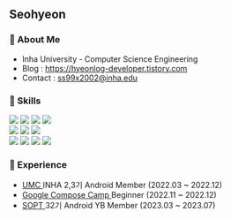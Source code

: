 <div>

 ## Seohyeon
</div>

<div>

### 💙 About Me
- Inha University - Computer Science Engineering
- Blog : https://hyeonlog-developer.tistory.com
- Contact : ss99x2002@inha.edu

### 📖 Skills

<img src="https://img.shields.io/badge/Kotlin-7F52FF?style=flat-square&logo=Kotlin&logoColor=white"/>
<img src="https://img.shields.io/badge/C++-00599C?style=flat-square&logo=c%2B%2B&logoColor=white"/>
<img src="https://img.shields.io/badge/Android-3DDC84?style=flat-square&logo=Android&logoColor=white" />
<img src="https://img.shields.io/badge/Android Studio-3DDC84?style=flat-square&logo=Android Studio&logoColor=white" /><br>
<img src="https://img.shields.io/badge/html5-E34F26?style=flat-square&logo=html5&logoColor=white">
<img src="https://img.shields.io/badge/css-1572B6?style=flat-square&logo=css3&logoColor=white">
<img src="https://img.shields.io/badge/javascript-F7DF1E?style=flat-square&logo=javascript&logoColor=black"><br>
<img src="https://img.shields.io/badge/github-181717?style=flat-square&logo=github&logoColor=white">
<img src="https://img.shields.io/badge/Firebase-FFCA28?style=flat-square&logo=Firebase&logoColor=white"/>
<img src="https://img.shields.io/badge/Photoshop-31A8FF?style=flat-square&logo=Adobe Photoshop&logoColor=white">
<img src="https://img.shields.io/badge/Figma-F24E1E?style=flat-square&logo=Figma&logoColor=white">

### 🌟 Experience
- <a href = "https://www.makeus.in/umc"> UMC </a> INHA 2,3기 Android Member (2022.03 ~ 2022.12)
- <a href = "https://developersonair.withgoogle.com/events/composecamp_22kr"> Google Compose Camp </a> Beginner (2022.11 ~ 2022.12)
- <a href ="https://www.sopt.org/"> SOPT </a> 32기 Android YB Member (2023.03 ~ 2023.07)

<!--
| 단체 | 역할 | 기간 | 수상 |
| --- | --- | --- | --- |
| <a href = "https://www.makeus.in/umc"> UMC </a> | UMC INHA 2,3기 Android 파트 | 2022.03 ~ 2022.12 | 2기 앱런칭 최우수상 |
| <a href = "https://developersonair.withgoogle.com/events/composecamp_22kr"> Google Compose Camp </a> | Beginner | 2022.11.07 ~ 2022.12.16 | - |
| <a href ="https://www.sopt.org/"> SOPT </a> | 32기 Android 파트 | 2023.03 ~ 2023.07 |  32기 앱잼 최우수상 | -->

<!-- ### Hi there 👋 -->
<!--
**ss99x2002/ss99x2002** is a ✨ _special_ ✨ repository because its `README.md` (this file) appears on your GitHub profile.
Here are some ideas to get you started:

- 🔭 I’m currently working on ...
- 🌱 I’m currently learning ...
- 👯 I’m looking to collaborate on ...
- 🤔 I’m looking for help with ...
- 💬 Ask me about ...
- 📫 How to reach me: ...
- 😄 Pronouns: ...
- ⚡ Fun fact: ...
-->
